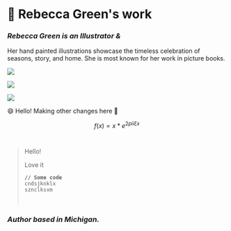 # 🍏 Rebecca Green's work

### _Rebecca Green is an Illustrator &_

Her hand painted illustrations showcase the timeless celebration of seasons, story, and home. She is most known for her work in picture books.

![](.gitbook/assets/driedbunches.png)

![](https://images.unsplash.com/photo-1641927676953-f12cc1b1a59a?crop=entropy\&cs=srgb\&fm=jpg\&ixid=M3wxOTcwMjR8MHwxfHJhbmRvbXx8fHx8fHx8fDE2OTA5NjQwMjB8\&ixlib=rb-4.0.3\&q=85)

![](.gitbook/assets/H93A9948.jpeg)

:smile: Hello! Making other changes here 🌼

$$f(x) = x * e^{2 pi i \xi x}$$

<figure><img src=".gitbook/assets/CleanShot 2023-01-25 at 19.27.15@2x.png" alt=""><figcaption></figcaption></figure>

<figure><img src=".gitbook/assets/TheSpringDance_WS.jpeg" alt=""><figcaption></figcaption></figure>

> Hello!
>
> Love it
>
> <pre><code><strong>// Some code
> </strong>cndsjknklx
> sznclksxm
>
>
> </code></pre>

### _Author based in Michigan._
